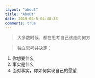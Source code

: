 ```yaml
---
layout: "about"
title: "About"
date: 2019-04-5 04:48:33
comments: true
---
```



>大多数时候，都在思考自己该走向何方

>独立思考并决定：

1. 你想要什么
2. 事实是什么
3. 面对事实，你如何实现自己的愿望